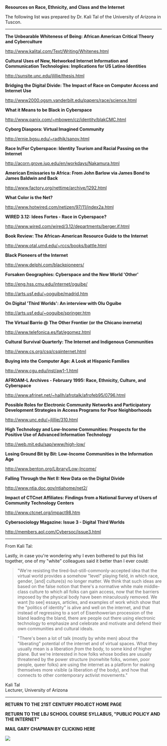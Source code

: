 

**Resources on Race, Ethnicity, and Class and the Internet**

The following list was prepared by Dr. Kali Tal of the University of Arizona
in Tuscon.

* * *

**The Unbearable Whiteness of Being: African American Critical Theory and
Cyberculture**

http://www.kalital.com/Text/Writing/Whitenes.html



**Cultural Uses of New, Networked Internet Information and Communication
Technologies: Implications for US Latino Identities**

http://sunsite.unc.edu/jlillie/thesis.html



**Bridging the Digital Divide: The Impact of Race on Computer Access and
Internet Use**

http://www2000.ogsm.vanderbilt.edu/papers/race/science.html



**What it Means to be Black in Cyberspace**

http://www.panix.com/~mbowen/cz/identity/blakCMC.html



**Cyborg Diaspora: Virtual Imagined Community**

http://ernie.bgsu.edu/~radhik/sanov.html



**Race In/For Cyberspace: Identity Tourism and Racial Passing on the
Internet**

http://acorn.grove.iup.edu/en/workdays/Nakamura.html



**American Emissaries to Africa: From John Barlow via James Bond to James
Baldwin and Back**

http://www.factory.org/nettime/archive/1292.html



**What Color is the Net?**

http://www.hotwired.com/netizen/97/11/index2a.html



**WIRED 3.12: Idees Fortes - Race in Cyberspace?**

http://www.wired.com/wired/3.12/departments/berger.if.html



**Book Review: The African-American Resource Guide to the Internet**

http://www.otal.umd.edu/~rccs/books/battle.html



**Black Pioneers of the Internet**

http://www.delphi.com/blackpioneers/



**Forsaken Geographies: Cyberspace and the New World 'Other'**

http://eng.hss.cmu.edu/internet/oguibe/

http://arts.usf.edu/~ooguibe/madrid.htm



**On Digital 'Third Worlds': An interview with Olu Oguibe**

http://arts.usf.edu/~ooguibe/springer.htm



**The Virtual Barrio @ The Other Frontier (or the Chicano inerneta)**

http://www.telefonica.es/fat/egomez.html



**Cultural Survival Quarterly: The Internet and Indigenous Communities**

http://www.cs.org/csq/csqinternet.html



**Buying into the Computer Age: A Look at Hispanic Families**

http://www.cgu.edu/inst/aw1-1.html



**AFROAM-L Archives - February 1995: Race, Ethnicity, Culture, and
Cyberspace**

http://www.afrinet.net/~hallh/afrotalk/afrofeb95/0796.html



**Possible Roles for Electronic Community Networks and Participatory
Development Strategies in Access Programs for Poor Neighborhoods**

http://www.unc.edu/~jlillie/310.html



**High Technology and Low-Income Communities: Prospects for the Positive Use
of Advanced Information Technology**

http://web.mit.edu/sap/www/high-low/



**Losing Ground Bit by Bit: Low-Income Communities in the Information Age**

http://www.benton.org/Library/Low-Income/



**Falling Through the Net II: New Data on the Digital Divide**

http://www.ntia.doc.gov/ntiahome/net2/



**Impact of CTCnet Affiliates: Findings from a National Survey of Users of
Community Technology Centers**

http://www.ctcnet.org/impact98.htm



**Cybersociology Magazine: Issue 3 - Digital Third Worlds**

http://members.aol.com/Cybersoc/issue3.html



* * *

  
From Kali Tal:

Lastly, in case you're wondering why I even bothered to put this list
together, one of my "white" colleagues said it better than I ever could:

> "We're resisting the tired-but-still-commonly-accepted idea that the virtual
world provides a somehow "level" playing field, in which race, gender, [and]
culture(s) no longer matter. We think that such ideas are based on the false
notion that there's a normative white male middle-class culture to which all
folks can gain access, now that the barriers imposed by the physical body have
been miraculously removed. We want [to see] essays, articles, and examples of
work which show that the "politics of identity" is alive and well on the
internet, and that instead of regressing to a sort of Eisenhowerian procession
of the bland leading the bland, there are people out there using electronic
technology to emphasize and celebrate and motivate and defend their own
communities and cultural ideals.

>

> "There's been a lot of talk (mostly by white men) about the "liberating"
potential of the internet and of virtual spaces. What they usually mean is a
liberation *from* the body, to some kind of higher plane. But we're interested
in how folks whose bodies are usually threatened by the power structure
(nonwhite folks, women, poor people, queer folks) are using the internet as a
platform for making themselves more visible (a liberation *of* the body), and
how that connects to other contemporary activist movements."

Kali Tal  
Lecturer, University of Arizona

* * *



**RETURN TO THE 21ST CENTURY PROJECT HOME PAGE**

**RETURN TO THE LBJ SCHOOL COURSE SYLLABUS, "PUBLIC POLICY AND THE INTERNET"**

**MAIL GARY CHAPMAN BY CLICKING HERE**

![](21CP.GIF)

